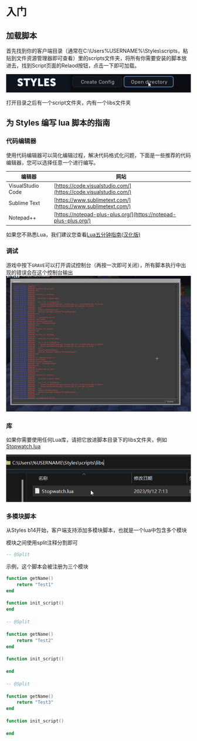 # 入门

## 加载脚本

首先找到你的客户端目录（通常在C:\Users\%USERNAME%\Styles\scripts，粘贴到文件资源管理器即可查看）里的scripts文件夹，将所有你需要安装的脚本放进去，找到Script页面的Relaod按钮，点击一下即可加载。

![e](images/dir.png)

打开目录之后有一个script文件夹，内有一个libs文件夹

## 为 Styles 编写 lua 脚本的指南

### 代码编辑器

使用代码编辑器可以简化编辑过程，解决代码格式化问题，下面是一些推荐的代码编辑器，您可以选择任意一个进行编写。

|  编辑器   | 网站  |
|  ----  | ----  |
| VisualStudio Code  | [https://code.visualstudio.com/](https://code.visualstudio.com/) |
| Sublime Text  | [https://www.sublimetext.com/](https://www.sublimetext.com/) |
| Notepad++  | [https://notepad-plus-plus.org/](https://notepad-plus-plus.org/) |

如果您不熟悉Lua，我们建议您查看[Lua五分钟指南(汉化版)](lua.md)

### 调试

游戏中按下`GRAVE`可以打开调试控制台（再按一次即可关闭），所有脚本执行中出现的错误会在这个控制台输出
![e](images/console.png)

### 库

如果你需要使用任何Lua库，请把它放进脚本目录下的libs文件夹，例如[Stopwatch.lua](libs/lua库/stopwatch.md)

![e](images/libs.png)

### 多模块脚本

从Styles b14开始，客户端支持添加多模块脚本，也就是一个lua中包含多个模块

模块之间使用split注释分割即可
```lua
-- @Split
```

示例，这个脚本会被注册为三个模块

```lua
function getName()
	return "Test1"
end

function init_script()
end

-- @Split

function getName()
	return "Test2"
end

function init_script()

end

-- @Split

function getName()
	return "Test3"
end

function init_script()

end
```